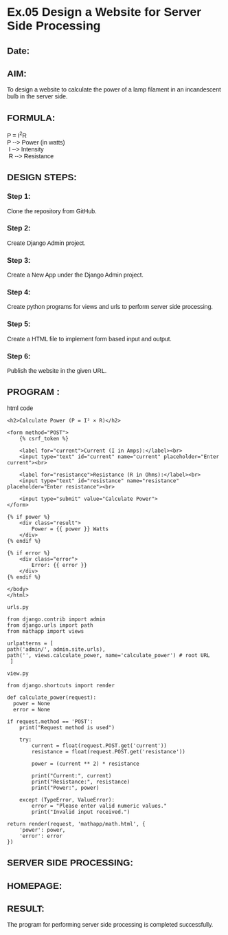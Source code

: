 # Ex.05 Design a Website for Server Side Processing
## Date:

## AIM:
 To design a website to calculate the power of a lamp filament in an incandescent bulb in the server side. 


## FORMULA:
P = I<sup>2</sup>R
<br> P --> Power (in watts)
<br> I --> Intensity
<br> R --> Resistance

## DESIGN STEPS:

### Step 1:
Clone the repository from GitHub.

### Step 2:
Create Django Admin project.

### Step 3:
Create a New App under the Django Admin project.

### Step 4:
Create python programs for views and urls to perform server side processing.

### Step 5:
Create a HTML file to implement form based input and output.

### Step 6:
Publish the website in the given URL.

## PROGRAM :
html code

<!DOCTYPE html>
<html>
<head>
    <title>Power Calculation</title>
    <style>
        body {
            font-family: Arial, sans-serif;
            margin: 40px;
        }
        input[type="text"], input[type="submit"] {
            padding: 8px;
            margin: 8px 0;
            width: 200px;
        }
        .result {
            margin-top: 20px;
            font-weight: bold;
        }
        .error {
            color: red;
            margin-top: 20px;
        }
    </style>
</head>
<body>

    <h2>Calculate Power (P = I² × R)</h2>

    <form method="POST">
        {% csrf_token %}
        
        <label for="current">Current (I in Amps):</label><br>
        <input type="text" id="current" name="current" placeholder="Enter current"><br>

        <label for="resistance">Resistance (R in Ohms):</label><br>
        <input type="text" id="resistance" name="resistance" placeholder="Enter resistance"><br>

        <input type="submit" value="Calculate Power">
    </form>

    {% if power %}
        <div class="result">
            Power = {{ power }} Watts
        </div>
    {% endif %}

    {% if error %}
        <div class="error">
            Error: {{ error }}
        </div>
    {% endif %}

    </body>
    </html>

    urls.py

    from django.contrib import admin
    from django.urls import path
    from mathapp import views

    urlpatterns = [
    path('admin/', admin.site.urls),
    path('', views.calculate_power, name='calculate_power') # root URL
     ]

    view.py

    from django.shortcuts import render

    def calculate_power(request):
      power = None
      error = None

    if request.method == 'POST':
        print("Request method is used")

        try:
            current = float(request.POST.get('current'))
            resistance = float(request.POST.get('resistance'))

            power = (current ** 2) * resistance

            print("Current:", current)
            print("Resistance:", resistance)
            print("Power:", power)

        except (TypeError, ValueError):
            error = "Please enter valid numeric values."
            print("Invalid input received.")

    return render(request, 'mathapp/math.html', {
        'power': power,
        'error': error
    })



## SERVER SIDE PROCESSING:


## HOMEPAGE:


## RESULT:
The program for performing server side processing is completed successfully.
